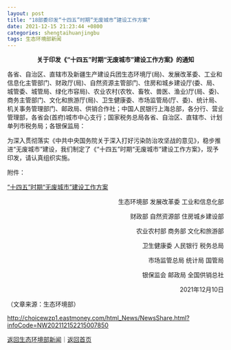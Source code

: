 ```yaml
---
layout: post
title: "18部委印发“十四五”时期“无废城市”建设工作方案"
date: 2021-12-15 21:23:44 +0800
categories: shengtaihuanjingbu
tags: 生态环境部新闻
---
```

<p style="text-align:center;"><strong>关于印发《“十四五”时期“无废城市”建设工作方案》的通知</strong> </p><p>各省、自治区、直辖市及新疆生产建设兵团生态环境厅(局)、发展改革委、工业和信息化主管部门、财政厅(局)、自然资源主管部门、住房和城乡建设厅(委、局、城管委、城管局、绿化市容局)、农业农村(农牧、畜牧、兽医、渔业)厅(局、委)、商务主管部门、文化和旅游厅(局)、卫生健康委、市场监管局(厅、委)、统计局、机关事务管理部门、邮政局、供销合作社；中国人民银行上海总部，各分行、营业管理部，各省会(首府)城市中心支行；国家税务总局各省、自治区、直辖市、计划单列市税务局；各银保监局：</p><p>为深入贯彻落实《中共中央国务院关于深入打好污染防治攻坚战的意见》，稳步推进“无废城市”建设，我们制定了《“十四五”时期“无废城市”建设工作方案》，现予印发，请认真组织实施。</p><p>附件：</p><p><a href="https://dfscdn.dfcfw.com/download/A2_cms_f_20211215212611958692&direct=1&abc8197.pdf">“十四五”时期“无废城市”建设工作方案</a></p><p style="text-align:right;">生态环境部 发展改革委 工业和信息化部</p><p style="text-align:right;">财政部 自然资源部 住房城乡建设部</p><p style="text-align:right;">农业农村部 商务部 文化和旅游部</p><p style="text-align:right;">卫生健康委 人民银行 税务总局</p><p style="text-align:right;">市场监管总局 统计局 国管局</p><p style="text-align:right;">银保监会 邮政局 全国供销总社</p><p style="text-align:right;">2021年12月10日</p><p class="em_media">（文章来源：生态环境部）</p>

<http://choicewzp1.eastmoney.com/html_News/NewsShare.html?infoCode=NW202112152215007850>

[返回生态环境部新闻](//finews.withounder.com/category/shengtaihuanjingbu.html)｜[返回首页](//finews.withounder.com/)